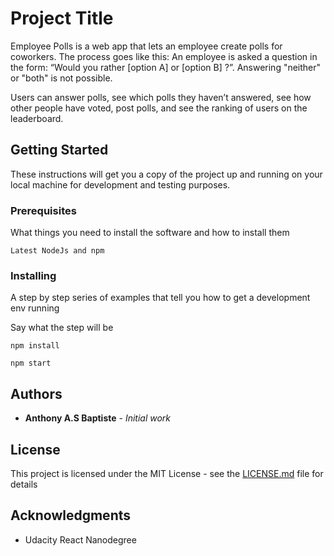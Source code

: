 # Project Title

Employee Polls is a web app that lets an employee create polls for coworkers. The process goes like this: An employee is asked a question in the form: “Would you rather [option A] or [option B] ?”. Answering "neither" or "both" is not possible.

Users can answer polls, see which polls they haven’t answered, see how other people have voted, post polls, and see the ranking of users on the leaderboard.

## Getting Started

These instructions will get you a copy of the project up and running on your local machine for development and testing purposes.

### Prerequisites

What things you need to install the software and how to install them

```
Latest NodeJs and npm

```

### Installing

A step by step series of examples that tell you how to get a development env running

Say what the step will be

```
npm install
```

```
npm start
```

## Authors

* **Anthony A.S Baptiste** - *Initial work*

## License

This project is licensed under the MIT License - see the [LICENSE.md](LICENSE.md) file for details

## Acknowledgments

* Udacity React Nanodegree
